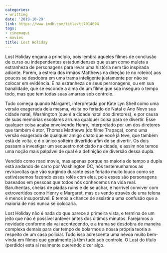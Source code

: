 ```yaml
---
categories:
- writting
date: '2019-10-29'
link: https://www.imdb.com/title/tt7014694
tags:
- cinemaqui
- movies
title: Lost Holiday
---
```


Lost Holiday engana a princípio, pois lembra aqueles filmes de conclusão de curso ou independentes estadunidenses que usam como muleta a estranheza de personagens para levar uma história nem tão inspirada adiante. Porém, a estreia dos irmãos Matthews na direção (e no roteiro) aos poucos se desdobra em uma trama inteligente justamente por não se colocar em evidência. É na estranheza de seus personagens, ou em sua banalidade, que se esconde a alma de um filme que soa inseguro o tempo todo, mas que tem todas suas amarras sob controle.

Tudo começa quando Margaret, interpretada por Kate Lyn Sheil como uma versão exagerada dela mesma, visita no feriado de Natal e Ano Novo sua cidade natal, Washington (que é a cidade natal dos diretores), e por causa de suas memórias escolares arruma qualquer coisa para se divertir. Esse qualquer coisa acaba envolvendo Henry, interpretado por um dos diretores que também é ator, Thomas Matthews (do filme Trapaça), como uma versão exagerada de qualquer amigo chato que você já teve, que também está de volta, e é o único solteiro divertido afim de se divertir. Os dois passam a investigar um sequestro noticiado na cidade, e assim nós temos uma noção mais palpável de qual é a definição de diversão dessa dupla.

Vendido como road movie, mas apenas porque na maioria do tempo a dupla está andando de carro por Washington DC, nós testemunhamos as reviravoltas que vão surgindo durante esse feriado muito louco como se estivéssemos fazendo esses rolês com eles, pois esses são personagens baseados em pessoas que todos nós conhecemos na vida real. Barulhentas, cheias de piadas ruins e de se achar, é horrível conviver com extrovertidos como Henry e Margaret, mas os vendo através de uma telona é menos insuportável. E temos a chance de assistir a uma confusão que a maioria de nós nunca se colocaria.

Lost Holiday não é nada do que parece à primeira vista, e termina de um jeito que não é possível antever antes dos últimos minutos. Farejamos a novidade conforme ela vai acontecendo, e a trama se desdobra de maneira complexa demais para dar tempo de bolarmos a nossa própria teoria a respeito de um caso policial. Tudo isso acrescenta uma névoa muito bem-vinda em filmes que geralmente já têm tudo sob controle. O Lost do título (perdido) está aí realmente querendo dizer algo.